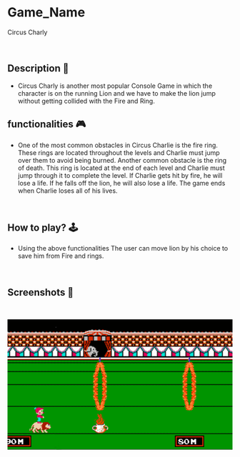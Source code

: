 # **Game_Name** 
Circus Charly

<br>

## **Description 📃**
- Circus Charly is another most popular Console Game in which the character is on the running Lion and we have to make the lion jump without getting collided with the Fire and Ring.

## **functionalities 🎮**
- One of the most common obstacles in Circus Charlie is the fire ring. These rings are located throughout the levels and Charlie must jump over them to avoid being burned. Another common obstacle is the ring of death. This ring is located at the end of each level and Charlie must jump through it to complete the level.
If Charlie gets hit by fire, he will lose a life. If he falls off the lion, he will also lose a life. The game ends when Charlie loses all of his lives.
<br>

## **How to play? 🕹️**
- Using the above functionalities The user can move lion by his choice to save him from Fire and rings.

<br>

## **Screenshots 📸**

<br>

![image](../../assets/images/CircusCarly.png)

<br>